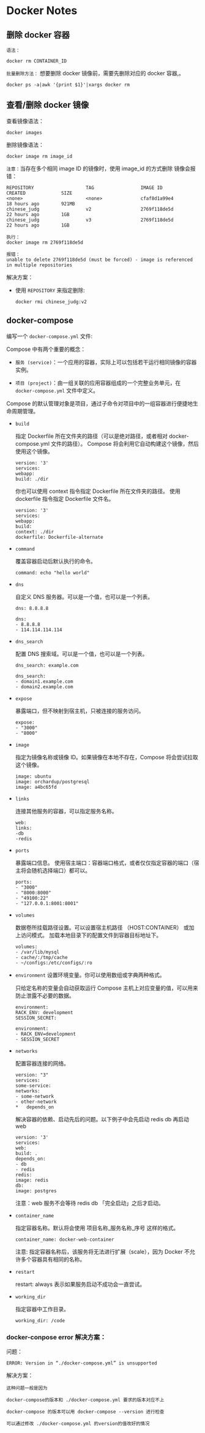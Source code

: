 # Docker Notes

## 删除 docker 容器

`语法：`

    docker rm CONTAINER_ID

`批量删除方法：` 想要删除 docker 镜像前，需要先删除对应的 docker 容器,。

    docker ps -a|awk '{print $1}'|xargs docker rm

## 查看/删除 docker 镜像     

查看镜像语法：

    docker images 

删除镜像语法：

    docker image rm image_id

`注意：`当存在多个相同 image ID 的镜像时，使用 image_id 的方式删除 镜像会报错：

    REPOSITORY                   TAG                 IMAGE ID            CREATED             SIZE
    <none>                       <none>              cfaf8d1a99e4        18 hours ago        921MB
    chinese_judg                 v2                  2769f118de5d        22 hours ago        1GB
    chinese_judg                 v3                  2769f118de5d        22 hours ago        1GB

    执行：
    docker image rm 2769f118de5d
    
    报错：
    unable to delete 2769f118de5d (must be forced) - image is referenced in multiple repositories

解决方案：

*   使用 `REPOSITORY` 来指定删除:

        docker rmi chinese_judg:v2


## docker-compose

编写一个 `docker-compose.yml` 文件:

Compose 中有两个重要的概念：

*   `服务 (service)`：一个应用的容器，实际上可以包括若干运行相同镜像的容器实例。

*   `项目 (project)`：由一组关联的应用容器组成的一个完整业务单元，在 `docker-compose.yml` 文件中定义。

Compose 的默认管理对象是项目，通过子命令对项目中的一组容器进行便捷地生命周期管理。


*   `build`

    指定 Dockerfile 所在文件夹的路径（可以是绝对路径，或者相对 docker-compose.yml 文件的路径）。 Compose 将会利用它自动构建这个镜像，然后使用这个镜像。

        version: '3'
        services:
        webapp:
        build: ./dir

    你也可以使用 context 指令指定 Dockerfile 所在文件夹的路径。 使用 dockerfile 指令指定 Dockerfile 文件名。

        version: '3'
        services:
        webapp:
        build:
        context: ./dir
        dockerfile: Dockerfile-alternate


*   `command`

    覆盖容器启动后默认执行的命令。

        command: echo "hello world"

*   `dns`

    自定义 DNS 服务器。可以是一个值，也可以是一个列表。

        dns: 8.8.8.8

        dns:
        - 8.8.8.8
        - 114.114.114.114

*   `dns_search`

    配置 DNS 搜索域。可以是一个值，也可以是一个列表。

        dns_search: example.com

        dns_search:
        - domain1.example.com
        - domain2.example.com

*   `expose`

    暴露端口，但不映射到宿主机，只被连接的服务访问。

        expose:
        - "3000"
        - "8000"



*   `image`

    指定为镜像名称或镜像 ID。如果镜像在本地不存在，Compose 将会尝试拉取这个镜像。

        image: ubuntu
        image: orchardup/postgresql
        image: a4bc65fd

*   `links`

    连接其他服务的容器，可以指定服务名称。 

        web:
        links:
        -db
        -redis

*   `ports`

    暴露端口信息。 使用宿主端口：容器端口格式，或者仅仅指定容器的端口（宿主将会随机选择端口）都可以。
        
        ports:
        - "3000"
        - "8000:8000"
        - "49100:22"
        - "127.0.0.1:8001:8001"

*   `volumes`

    数据卷所挂载路径设置。可以设置宿主机路径 （HOST:CONTAINER） 或加上访问模式。 加载本地目录下的配置文件到容器目标地址下。

        volumes:
        - /var/lib/mysql
        - cache/:/tmp/cache
        - ~/configs:/etc/configs/:ro

*   `environment` 设置环境变量。你可以使用数组或字典两种格式。

    只给定名称的变量会自动获取运行 Compose 主机上对应变量的值，可以用来防止泄露不必要的数据。

        environment:
        RACK_ENV: development
        SESSION_SECRET:

        environment:
        - RACK_ENV=development
        - SESSION_SECRET

*   `networks`

    配置容器连接的网络。

        version: "3"
        services:
        some-service:
        networks:
        - some-network
        - other-network
        *   depends_on

    
    解决容器的依赖、启动先后的问题。以下例子中会先启动 redis db 再启动 web

        version: '3'
        services:
        web:
        build: .
        depends_on:
        - db
        - redis
        redis:
        image: redis
        db:
        image: postgres

    注意：web 服务不会等待 redis db 「完全启动」之后才启动。

*   `container_name`

    指定容器名称。默认将会使用 项目名称_服务名称_序号 这样的格式。

        container_name: docker-web-container

    注意: 指定容器名称后，该服务将无法进行扩展（scale），因为 Docker 不允许多个容器具有相同的名称。

*   `restart`

    restart: always 表示如果服务启动不成功会一直尝试。

*   `working_dir`

    指定容器中工作目录。

        working_dir: /code


### docker-conpose error 解决方案：

问题：

    ERROR: Version in “./docker-compose.yml” is unsupported

解决方案：

    这种问题一般是因为

    docker-compose的版本和 ./docker-compose.yml 要求的版本对应不上

    docker-compose 的版本可以用 docker-compose --version 进行检查

    可以通过修改 ./docker-compose.yml 的version的值改好的情况




